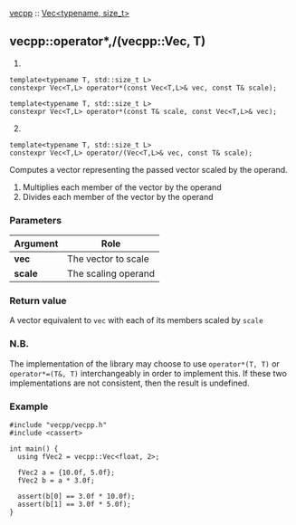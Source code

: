 [vecpp](../../../) :: [Vec<typename, size_t\>](./)
## vecpp::operator*,/(vecpp::Vec, T)

1)
```
template<typename T, std::size_t L>
constexpr Vec<T,L> operator*(const Vec<T,L>& vec, const T& scale);

template<typename T, std::size_t L>
constexpr Vec<T,L> operator*(const T& scale, const Vec<T,L>& vec);
```
2)
```
template<typename T, std::size_t L>
constexpr Vec<T,L> operator/(Vec<T,L>& vec, const T& scale);
```

Computes a vector representing the passed vector scaled by the operand.

1) Multiplies each member of the vector by the operand
2) Divides each member of the vector by the operand

### Parameters

Argument | Role
---------|---------------------------------
**vec**  | The vector to scale
**scale**  | The scaling operand


### Return value
A vector equivalent to `vec` with each of its members scaled by `scale`

### N.B.
The implementation of the library may choose to use `operator*(T, T)` or 
`operator*=(T&, T)` interchangeably in order to implement this. If these two 
implementations are not consistent, then the result is undefined. 

### Example

```
#include "vecpp/vecpp.h"
#include <cassert>

int main() {
  using fVec2 = vecpp::Vec<float, 2>;

  fVec2 a = {10.0f, 5.0f};
  fVec2 b = a * 3.0f;

  assert(b[0] == 3.0f * 10.0f);
  assert(b[1] == 3.0f * 5.0f);
}
```